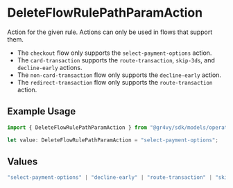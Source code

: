 # DeleteFlowRulePathParamAction

Action for the given rule. Actions can only be used in
flows that support them.

* The `checkout` flow only supports the
`select-payment-options` action.
* The `card-transaction` supports the `route-transaction`,
`skip-3ds`, and `decline-early` actions.
* The `non-card-transaction` flow only supports the
`decline-early` action.
* The `redirect-transaction` flow only supports
the `route-transaction` action.


## Example Usage

```typescript
import { DeleteFlowRulePathParamAction } from "@gr4vy/sdk/models/operations";

let value: DeleteFlowRulePathParamAction = "select-payment-options";
```

## Values

```typescript
"select-payment-options" | "decline-early" | "route-transaction" | "skip-3ds"
```